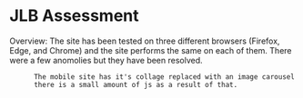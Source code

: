 # JLB Assessment

Overview: The site has been tested on three different browsers
          (Firefox, Edge, and Chrome) and the site performs the same on 
          each of them. There were a few anomolies but they have been
          resolved. 

          The mobile site has it's collage replaced with an image carousel
          there is a small amount of js as a result of that.






